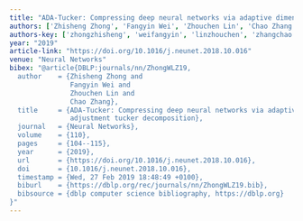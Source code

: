 ```yaml
---
title: "ADA-Tucker: Compressing deep neural networks via adaptive dimension adjustment tucker decomposition"
authors: ['Zhisheng Zhong', 'Fangyin Wei', 'Zhouchen Lin', 'Chao Zhang']
authors-key: ['zhongzhisheng', 'weifangyin', 'linzhouchen', 'zhangchao']
year: "2019"
article-link: "https://doi.org/10.1016/j.neunet.2018.10.016"
venue: "Neural Networks"
bibex: "@article{DBLP:journals/nn/ZhongWLZ19,
  author    = {Zhisheng Zhong and
               Fangyin Wei and
               Zhouchen Lin and
               Chao Zhang},
  title     = {ADA-Tucker: Compressing deep neural networks via adaptive dimension
               adjustment tucker decomposition},
  journal   = {Neural Networks},
  volume    = {110},
  pages     = {104--115},
  year      = {2019},
  url       = {https://doi.org/10.1016/j.neunet.2018.10.016},
  doi       = {10.1016/j.neunet.2018.10.016},
  timestamp = {Wed, 27 Feb 2019 18:48:49 +0100},
  biburl    = {https://dblp.org/rec/journals/nn/ZhongWLZ19.bib},
  bibsource = {dblp computer science bibliography, https://dblp.org}
}"
---
```

